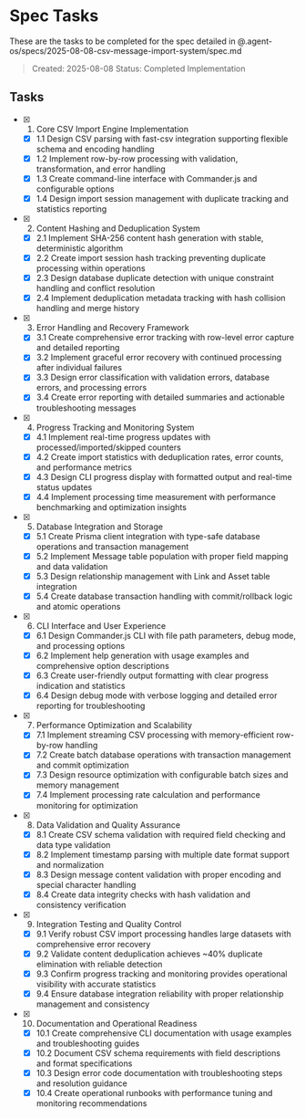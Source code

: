 # Spec Tasks

These are the tasks to be completed for the spec detailed in @.agent-os/specs/2025-08-08-csv-message-import-system/spec.md

> Created: 2025-08-08
> Status: Completed Implementation

## Tasks

- [x] 1. Core CSV Import Engine Implementation
  - [x] 1.1 Design CSV parsing with fast-csv integration supporting flexible schema and encoding handling
  - [x] 1.2 Implement row-by-row processing with validation, transformation, and error handling
  - [x] 1.3 Create command-line interface with Commander.js and configurable options
  - [x] 1.4 Design import session management with duplicate tracking and statistics reporting

- [x] 2. Content Hashing and Deduplication System
  - [x] 2.1 Implement SHA-256 content hash generation with stable, deterministic algorithm
  - [x] 2.2 Create import session hash tracking preventing duplicate processing within operations
  - [x] 2.3 Design database duplicate detection with unique constraint handling and conflict resolution
  - [x] 2.4 Implement deduplication metadata tracking with hash collision handling and merge history

- [x] 3. Error Handling and Recovery Framework
  - [x] 3.1 Create comprehensive error tracking with row-level error capture and detailed reporting
  - [x] 3.2 Implement graceful error recovery with continued processing after individual failures
  - [x] 3.3 Design error classification with validation errors, database errors, and processing errors
  - [x] 3.4 Create error reporting with detailed summaries and actionable troubleshooting messages

- [x] 4. Progress Tracking and Monitoring System
  - [x] 4.1 Implement real-time progress updates with processed/imported/skipped counters
  - [x] 4.2 Create import statistics with deduplication rates, error counts, and performance metrics
  - [x] 4.3 Design CLI progress display with formatted output and real-time status updates
  - [x] 4.4 Implement processing time measurement with performance benchmarking and optimization insights

- [x] 5. Database Integration and Storage
  - [x] 5.1 Create Prisma client integration with type-safe database operations and transaction management
  - [x] 5.2 Implement Message table population with proper field mapping and data validation
  - [x] 5.3 Design relationship management with Link and Asset table integration
  - [x] 5.4 Create database transaction handling with commit/rollback logic and atomic operations

- [x] 6. CLI Interface and User Experience
  - [x] 6.1 Design Commander.js CLI with file path parameters, debug mode, and processing options
  - [x] 6.2 Implement help generation with usage examples and comprehensive option descriptions
  - [x] 6.3 Create user-friendly output formatting with clear progress indication and statistics
  - [x] 6.4 Design debug mode with verbose logging and detailed error reporting for troubleshooting

- [x] 7. Performance Optimization and Scalability
  - [x] 7.1 Implement streaming CSV processing with memory-efficient row-by-row handling
  - [x] 7.2 Create batch database operations with transaction management and commit optimization
  - [x] 7.3 Design resource optimization with configurable batch sizes and memory management
  - [x] 7.4 Implement processing rate calculation and performance monitoring for optimization

- [x] 8. Data Validation and Quality Assurance
  - [x] 8.1 Create CSV schema validation with required field checking and data type validation
  - [x] 8.2 Implement timestamp parsing with multiple date format support and normalization
  - [x] 8.3 Design message content validation with proper encoding and special character handling
  - [x] 8.4 Create data integrity checks with hash validation and consistency verification

- [x] 9. Integration Testing and Quality Control
  - [x] 9.1 Verify robust CSV import processing handles large datasets with comprehensive error recovery
  - [x] 9.2 Validate content deduplication achieves ~40% duplicate elimination with reliable detection
  - [x] 9.3 Confirm progress tracking and monitoring provides operational visibility with accurate statistics
  - [x] 9.4 Ensure database integration reliability with proper relationship management and consistency

- [x] 10. Documentation and Operational Readiness
  - [x] 10.1 Create comprehensive CLI documentation with usage examples and troubleshooting guides
  - [x] 10.2 Document CSV schema requirements with field descriptions and format specifications
  - [x] 10.3 Design error code documentation with troubleshooting steps and resolution guidance
  - [x] 10.4 Create operational runbooks with performance tuning and monitoring recommendations
